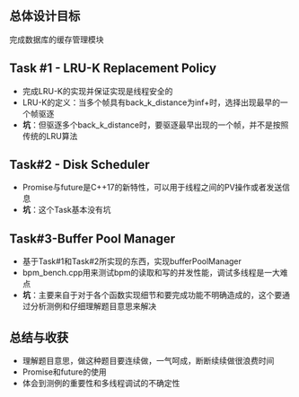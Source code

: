 ## 总体设计目标
完成数据库的缓存管理模块

## Task #1 - LRU-K Replacement Policy
* 完成LRU-K的实现并保证实现是线程安全的
* LRU-K的定义：当多个帧具有back_k_distance为inf+时，选择出现最早的一个帧驱逐
* **坑**：但驱逐多个back_k_distance时，要驱逐最早出现的一个帧，并不是按照传统的LRU算法

## Task#2 - Disk Scheduler

* Promise与future是C++17的新特性，可以用于线程之间的PV操作或者发送信息
* **坑**：这个Task基本没有坑

## Task#3-Buffer Pool Manager
* 基于Task#1和Task#2所实现的东西，实现bufferPoolManager
* bpm_bench.cpp用来测试bpm的读取和写的并发性能，调试多线程是一大难点
* **坑**：主要来自于对于各个函数实现细节和要完成功能不明确造成的，这个要通过分析测例和仔细理解题目意思来解决

## 总结与收获

* 理解题目意思，做这种题目要连续做，一气呵成，断断续续做很浪费时间
* Promise和future的使用
* 体会到测例的重要性和多线程调试的不确定性